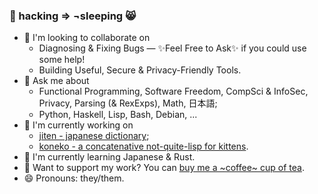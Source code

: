 ### 🌈 hacking ⇒ ¬sleeping 😸

- 👯 I'm looking to collaborate on
  - Diagnosing & Fixing Bugs — ✨Feel Free to Ask✨ if you could use some help!
  - Building Useful, Secure & Privacy-Friendly Tools.
- 💬 Ask me about
  - Functional Programming, Software Freedom, CompSci & InfoSec, Privacy, Parsing (& RexExps), Math, 日本語;
  - Python, Haskell, Lisp, Bash, Debian, ...
- 🔭 I'm currently working on
  - [jiten - japanese dictionary](https://github.com/obfusk/jiten);
  - [koneko - a concatenative not-quite-lisp for kittens](https://github.com/obfusk/koneko).
- 🌱 I'm currently learning Japanese & Rust.
- 🍵 Want to support my work? You can [buy me a ~coffee~ cup of tea](https://ko-fi.com/obfusk).
- 😄 Pronouns: they/them.

